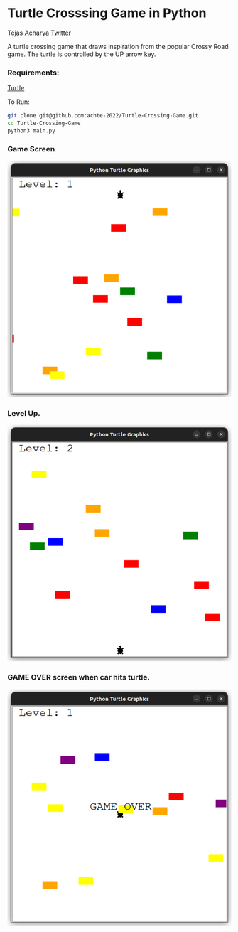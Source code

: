 # Turtle Crosssing Game in Python

Tejas Acharya
[Twitter](https://twitter.com/achte_te)

A turtle crossing game that draws inspiration from the popular Crossy Road game. The turtle is controlled by the UP arrow key.

### Requirements:
[Turtle](https://docs.python.org/3/library/turtle.html)


To Run:
```sh
git clone git@github.com:achte-2022/Turtle-Crossing-Game.git
cd Turtle-Crossing-Game
python3 main.py
```

### Game Screen
![Game Screen](images/normal_game.png)


### Level Up.
![GAME OVER](images/level_up.png)


### GAME OVER screen when car hits turtle.
![GAME OVER](images/game_over.png)

